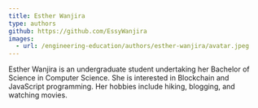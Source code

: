 ```yaml
---
title: Esther Wanjira
type: authors
github: https://github.com/EssyWanjira
images:
  - url: /engineering-education/authors/esther-wanjira/avatar.jpeg 
---
```


Esther Wanjira is an undergraduate student undertaking her Bachelor of Science in Computer Science. She is interested in Blockchain and JavaScript programming. Her hobbies include hiking, blogging, and watching movies. 
